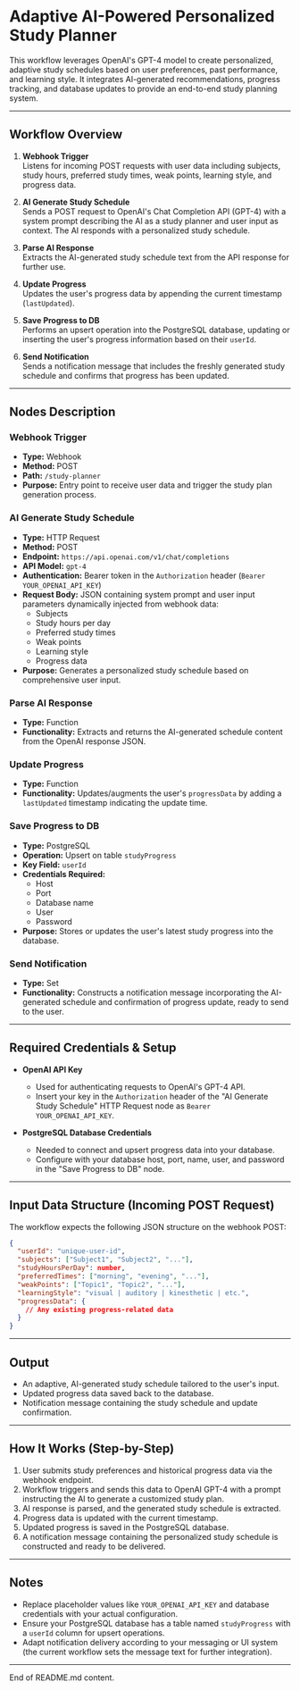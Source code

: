 # Adaptive AI-Powered Personalized Study Planner

This workflow leverages OpenAI's GPT-4 model to create personalized, adaptive study schedules based on user preferences, past performance, and learning style. It integrates AI-generated recommendations, progress tracking, and database updates to provide an end-to-end study planning system.

---

## Workflow Overview

1. **Webhook Trigger**  
   Listens for incoming POST requests with user data including subjects, study hours, preferred study times, weak points, learning style, and progress data.

2. **AI Generate Study Schedule**  
   Sends a POST request to OpenAI's Chat Completion API (GPT-4) with a system prompt describing the AI as a study planner and user input as context. The AI responds with a personalized study schedule.

3. **Parse AI Response**  
   Extracts the AI-generated study schedule text from the API response for further use.

4. **Update Progress**  
   Updates the user's progress data by appending the current timestamp (`lastUpdated`).

5. **Save Progress to DB**  
   Performs an upsert operation into the PostgreSQL database, updating or inserting the user's progress information based on their `userId`.

6. **Send Notification**  
   Sends a notification message that includes the freshly generated study schedule and confirms that progress has been updated.

---

## Nodes Description

### Webhook Trigger

- **Type:** Webhook  
- **Method:** POST  
- **Path:** `/study-planner`  
- **Purpose:** Entry point to receive user data and trigger the study plan generation process.

### AI Generate Study Schedule

- **Type:** HTTP Request  
- **Method:** POST  
- **Endpoint:** `https://api.openai.com/v1/chat/completions`  
- **API Model:** `gpt-4`  
- **Authentication:** Bearer token in the `Authorization` header (`Bearer YOUR_OPENAI_API_KEY`)  
- **Request Body:** JSON containing system prompt and user input parameters dynamically injected from webhook data:  
  - Subjects  
  - Study hours per day  
  - Preferred study times  
  - Weak points  
  - Learning style  
  - Progress data  
- **Purpose:** Generates a personalized study schedule based on comprehensive user input.

### Parse AI Response

- **Type:** Function  
- **Functionality:** Extracts and returns the AI-generated schedule content from the OpenAI response JSON.

### Update Progress

- **Type:** Function  
- **Functionality:** Updates/augments the user's `progressData` by adding a `lastUpdated` timestamp indicating the update time.

### Save Progress to DB

- **Type:** PostgreSQL  
- **Operation:** Upsert on table `studyProgress`  
- **Key Field:** `userId`  
- **Credentials Required:**  
  - Host  
  - Port  
  - Database name  
  - User  
  - Password  
- **Purpose:** Stores or updates the user's latest study progress into the database.

### Send Notification

- **Type:** Set  
- **Functionality:** Constructs a notification message incorporating the AI-generated schedule and confirmation of progress update, ready to send to the user.

---

## Required Credentials & Setup

- **OpenAI API Key**  
  - Used for authenticating requests to OpenAI's GPT-4 API.  
  - Insert your key in the `Authorization` header of the "AI Generate Study Schedule" HTTP Request node as `Bearer YOUR_OPENAI_API_KEY`.

- **PostgreSQL Database Credentials**  
  - Needed to connect and upsert progress data into your database.  
  - Configure with your database host, port, name, user, and password in the "Save Progress to DB" node.

---

## Input Data Structure (Incoming POST Request)

The workflow expects the following JSON structure on the webhook POST:

```json
{
  "userId": "unique-user-id",
  "subjects": ["Subject1", "Subject2", "..."],
  "studyHoursPerDay": number,
  "preferredTimes": ["morning", "evening", "..."],
  "weakPoints": ["Topic1", "Topic2", "..."],
  "learningStyle": "visual | auditory | kinesthetic | etc.",
  "progressData": {
    // Any existing progress-related data
  }
}
```

---

## Output

- An adaptive, AI-generated study schedule tailored to the user's input.
- Updated progress data saved back to the database.
- Notification message containing the study schedule and update confirmation.

---

## How It Works (Step-by-Step)

1. User submits study preferences and historical progress data via the webhook endpoint.
2. Workflow triggers and sends this data to OpenAI GPT-4 with a prompt instructing the AI to generate a customized study plan.
3. AI response is parsed, and the generated study schedule is extracted.
4. Progress data is updated with the current timestamp.
5. Updated progress is saved in the PostgreSQL database.
6. A notification message containing the personalized study schedule is constructed and ready to be delivered.

---

## Notes

- Replace placeholder values like `YOUR_OPENAI_API_KEY` and database credentials with your actual configuration.
- Ensure your PostgreSQL database has a table named `studyProgress` with a `userId` column for upsert operations.
- Adapt notification delivery according to your messaging or UI system (the current workflow sets the message text for further integration).

---

End of README.md content.